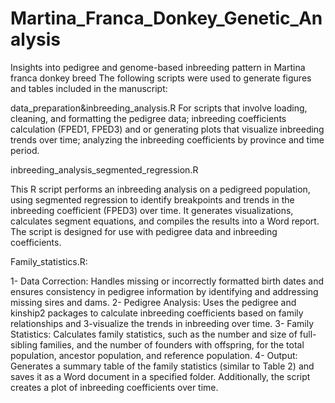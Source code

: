 # Martina_Franca_Donkey_Genetic_Analysis
Insights into pedigree and genome-based inbreeding pattern in Martina franca donkey breed
The following scripts were used to generate figures and tables included in the manuscript:

data_preparation&inbreeding_analysis.R 
For scripts that involve loading, cleaning, and formatting the pedigree data;  inbreeding coefficients calculation (FPED1, FPED3) and or generating plots that visualize inbreeding trends over time; analyzing the inbreeding coefficients by province and time period.

inbreeding_analysis_segmented_regression.R 

This R script performs an inbreeding analysis on a pedigreed population, using segmented regression to identify breakpoints and trends in the inbreeding coefficient (FPED3) over time. It generates visualizations, calculates segment equations, and compiles the results into a Word report. The script is designed for use with pedigree data and inbreeding coefficients.

Family_statistics.R: 

  1- Data Correction: Handles missing or incorrectly formatted birth dates and ensures consistency in pedigree information by identifying and addressing missing sires and dams.
  2- Pedigree Analysis: Uses the pedigree and kinship2 packages to calculate inbreeding coefficients based on family relationships and 3-visualize the trends in inbreeding over time.
  3- Family Statistics: Calculates family statistics, such as the number and size of full-sibling families, and the number of founders with offspring, for the total population, ancestor population, and reference population.
  4- Output: Generates a summary table of the family statistics (similar to Table 2) and saves it as a Word document in a specified folder. Additionally, the script creates a plot of inbreeding coefficients over time.

